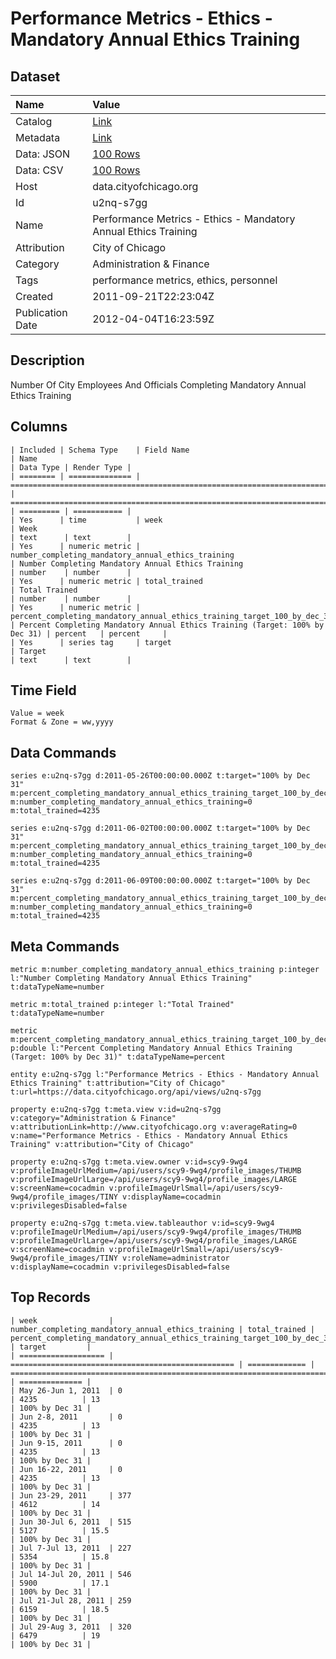 # Performance Metrics - Ethics - Mandatory Annual Ethics Training

## Dataset

| Name | Value |
| :--- | :---- |
| Catalog | [Link](https://catalog.data.gov/dataset/performance-metrics-ethics-mandatory-annual-ethics-training-edc6a) |
| Metadata | [Link](https://data.cityofchicago.org/api/views/u2nq-s7gg) |
| Data: JSON | [100 Rows](https://data.cityofchicago.org/api/views/u2nq-s7gg/rows.json?max_rows=100) |
| Data: CSV | [100 Rows](https://data.cityofchicago.org/api/views/u2nq-s7gg/rows.csv?max_rows=100) |
| Host | data.cityofchicago.org |
| Id | u2nq-s7gg |
| Name | Performance Metrics - Ethics - Mandatory Annual Ethics Training |
| Attribution | City of Chicago |
| Category | Administration & Finance |
| Tags | performance metrics, ethics, personnel |
| Created | 2011-09-21T22:23:04Z |
| Publication Date | 2012-04-04T16:23:59Z |

## Description

Number Of City Employees And Officials Completing Mandatory Annual Ethics Training

## Columns

```ls
| Included | Schema Type    | Field Name                                                                | Name                                                                         | Data Type | Render Type |
| ======== | ============== | ========================================================================= | ============================================================================ | ========= | =========== |
| Yes      | time           | week                                                                      | Week                                                                         | text      | text        |
| Yes      | numeric metric | number_completing_mandatory_annual_ethics_training                        | Number Completing Mandatory Annual Ethics Training                           | number    | number      |
| Yes      | numeric metric | total_trained                                                             | Total Trained                                                                | number    | number      |
| Yes      | numeric metric | percent_completing_mandatory_annual_ethics_training_target_100_by_dec_31_ | Percent Completing Mandatory Annual Ethics Training (Target: 100% by Dec 31) | percent   | percent     |
| Yes      | series tag     | target                                                                    | Target                                                                       | text      | text        |
```

## Time Field

```ls
Value = week
Format & Zone = ww,yyyy
```

## Data Commands

```ls
series e:u2nq-s7gg d:2011-05-26T00:00:00.000Z t:target="100% by Dec 31" m:percent_completing_mandatory_annual_ethics_training_target_100_by_dec_31_=13 m:number_completing_mandatory_annual_ethics_training=0 m:total_trained=4235

series e:u2nq-s7gg d:2011-06-02T00:00:00.000Z t:target="100% by Dec 31" m:percent_completing_mandatory_annual_ethics_training_target_100_by_dec_31_=13 m:number_completing_mandatory_annual_ethics_training=0 m:total_trained=4235

series e:u2nq-s7gg d:2011-06-09T00:00:00.000Z t:target="100% by Dec 31" m:percent_completing_mandatory_annual_ethics_training_target_100_by_dec_31_=13 m:number_completing_mandatory_annual_ethics_training=0 m:total_trained=4235
```

## Meta Commands

```ls
metric m:number_completing_mandatory_annual_ethics_training p:integer l:"Number Completing Mandatory Annual Ethics Training" t:dataTypeName=number

metric m:total_trained p:integer l:"Total Trained" t:dataTypeName=number

metric m:percent_completing_mandatory_annual_ethics_training_target_100_by_dec_31_ p:double l:"Percent Completing Mandatory Annual Ethics Training (Target: 100% by Dec 31)" t:dataTypeName=percent

entity e:u2nq-s7gg l:"Performance Metrics - Ethics - Mandatory Annual Ethics Training" t:attribution="City of Chicago" t:url=https://data.cityofchicago.org/api/views/u2nq-s7gg

property e:u2nq-s7gg t:meta.view v:id=u2nq-s7gg v:category="Administration & Finance" v:attributionLink=http://www.cityofchicago.org v:averageRating=0 v:name="Performance Metrics - Ethics - Mandatory Annual Ethics Training" v:attribution="City of Chicago"

property e:u2nq-s7gg t:meta.view.owner v:id=scy9-9wg4 v:profileImageUrlMedium=/api/users/scy9-9wg4/profile_images/THUMB v:profileImageUrlLarge=/api/users/scy9-9wg4/profile_images/LARGE v:screenName=cocadmin v:profileImageUrlSmall=/api/users/scy9-9wg4/profile_images/TINY v:displayName=cocadmin v:privilegesDisabled=false

property e:u2nq-s7gg t:meta.view.tableauthor v:id=scy9-9wg4 v:profileImageUrlMedium=/api/users/scy9-9wg4/profile_images/THUMB v:profileImageUrlLarge=/api/users/scy9-9wg4/profile_images/LARGE v:screenName=cocadmin v:profileImageUrlSmall=/api/users/scy9-9wg4/profile_images/TINY v:roleName=administrator v:displayName=cocadmin v:privilegesDisabled=false
```

## Top Records

```ls
| week                | number_completing_mandatory_annual_ethics_training | total_trained | percent_completing_mandatory_annual_ethics_training_target_100_by_dec_31_ | target         | 
| =================== | ================================================== | ============= | ========================================================================= | ============== | 
| May 26-Jun 1, 2011  | 0                                                  | 4235          | 13                                                                        | 100% by Dec 31 | 
| Jun 2-8, 2011       | 0                                                  | 4235          | 13                                                                        | 100% by Dec 31 | 
| Jun 9-15, 2011      | 0                                                  | 4235          | 13                                                                        | 100% by Dec 31 | 
| Jun 16-22, 2011     | 0                                                  | 4235          | 13                                                                        | 100% by Dec 31 | 
| Jun 23-29, 2011     | 377                                                | 4612          | 14                                                                        | 100% by Dec 31 | 
| Jun 30-Jul 6, 2011  | 515                                                | 5127          | 15.5                                                                      | 100% by Dec 31 | 
| Jul 7-Jul 13, 2011  | 227                                                | 5354          | 15.8                                                                      | 100% by Dec 31 | 
| Jul 14-Jul 20, 2011 | 546                                                | 5900          | 17.1                                                                      | 100% by Dec 31 | 
| Jul 21-Jul 28, 2011 | 259                                                | 6159          | 18.5                                                                      | 100% by Dec 31 | 
| Jul 29-Aug 3, 2011  | 320                                                | 6479          | 19                                                                        | 100% by Dec 31 | 
```